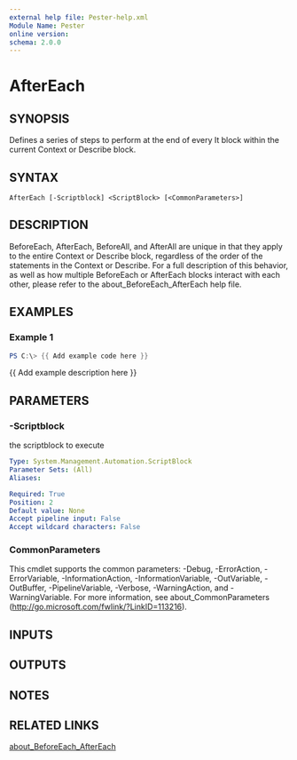 ```yaml
---
external help file: Pester-help.xml
Module Name: Pester
online version:
schema: 2.0.0
---
```


# AfterEach

## SYNOPSIS
Defines a series of steps to perform at the end of every It block within
the current Context or Describe block.

## SYNTAX

```
AfterEach [-Scriptblock] <ScriptBlock> [<CommonParameters>]
```

## DESCRIPTION
BeforeEach, AfterEach, BeforeAll, and AfterAll are unique in that they apply
to the entire Context or Describe block, regardless of the order of the
statements in the Context or Describe.
For a full description of this
behavior, as well as how multiple BeforeEach or AfterEach blocks interact
with each other, please refer to the about_BeforeEach_AfterEach help file.

## EXAMPLES

### Example 1
```powershell
PS C:\> {{ Add example code here }}
```

{{ Add example description here }}

## PARAMETERS

### -Scriptblock
the scriptblock to execute

```yaml
Type: System.Management.Automation.ScriptBlock
Parameter Sets: (All)
Aliases:

Required: True
Position: 2
Default value: None
Accept pipeline input: False
Accept wildcard characters: False
```

### CommonParameters
This cmdlet supports the common parameters: -Debug, -ErrorAction, -ErrorVariable, -InformationAction, -InformationVariable, -OutVariable, -OutBuffer, -PipelineVariable, -Verbose, -WarningAction, and -WarningVariable.
For more information, see about_CommonParameters (http://go.microsoft.com/fwlink/?LinkID=113216).

## INPUTS

## OUTPUTS

## NOTES

## RELATED LINKS

[about_BeforeEach_AfterEach](docs/about_BeforeEach_AfterEach.md)
